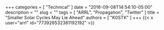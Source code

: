 +++
categories = [ "Technical" ]
date = "2016-09-08T14:54:10-05:00"
description = ""
slug = ""
tags = [ "ARRL", "Propagation", "Twitter" ]
title = "Smaller Solar Cycles May Lie Ahead"
authors = [ "K0STK" ]
+++
{{< x user="arrl" id="773926532381192192" >}}
<!--more-->
